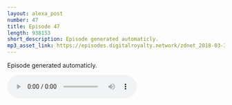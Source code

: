 ```yaml
---
layout: alexa_post
number: 47
title: Episode 47
length: 938153
short_description: Episode generated automaticly.
mp3_asset_link: https://episodes.digitalroyalty.network/zdnet_2018-03-30_01-00-04.mp3
---
```


Episode generated automaticly.

<audio controls>
    <source src="{{ page.mp3_asset_link }}" type="audio/mpeg">
</audio>